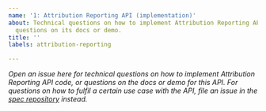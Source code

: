 ```yaml
---
name: '1: Attribution Reporting API (implementation)'
about: Technical questions on how to implement Attribution Reporting API code, or
  questions on its docs or demo.
title: ''
labels: attribution-reporting

---
```


_Open an issue here for technical questions on how to implement Attribution Reporting API code, or questions on the docs or demo for this API. For questions on how to fulfil a certain use case with the API, file an issue in the [spec repository](https://github.com/WICG/conversion-measurement-api/issues) instead._

